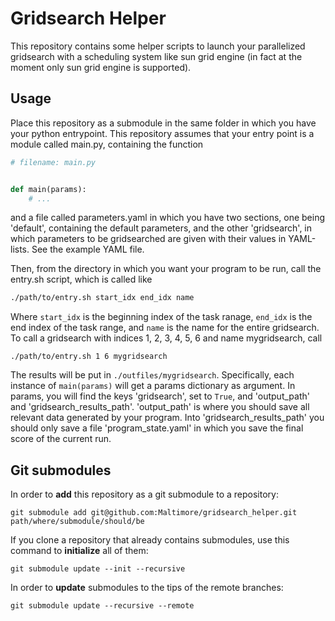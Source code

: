 # Gridsearch Helper

This repository contains some helper scripts to launch your parallelized gridsearch with a scheduling system like sun grid engine (in fact at the moment only sun grid engine is supported).

## Usage

Place this repository as a submodule in the same folder in which you have your python entrypoint. This repository assumes that your entry point is a module called main.py, containing the function


```python
# filename: main.py


def main(params):
	# ...
```

and a file called parameters.yaml in which you have two sections, one being 'default', containing the default parameters, and the other 'gridsearch', in which parameters to be gridsearched are given with their values in YAML-lists. See the example YAML file.

Then, from the directory in which you want your program to be run, call the entry.sh script, which is called like

```bash
./path/to/entry.sh start_idx end_idx name
```

Where ``start_idx`` is the beginning index of the task ranage, ``end_idx`` is the end index of the task range, and ``name`` is the name for the entire gridsearch. To call a gridsearch with indices 1, 2, 3, 4, 5, 6 and name mygridsearch, call

```
./path/to/entry.sh 1 6 mygridsearch
```

The results will be put in ``./outfiles/mygridsearch``. Specifically, each instance of ```main(params)``` will get a params dictionary as argument. In params, you will find the keys 'gridsearch', set to ```True```, and 'output_path' and 'gridsearch_results_path'. 'output_path' is where you should save all relevant data generated by your program. Into 'gridsearch_results_path' you should only save a file 'program_state.yaml' in which you save the final score of the current run.


## Git submodules
In order to **add** this repository as a git submodule to a repository:

``` git submodule add git@github.com:Maltimore/gridsearch_helper.git path/where/submodule/should/be ```

If you clone a repository that already contains submodules, use this command to **initialize** all of them:

``` git submodule update --init --recursive ```

In order to **update** submodules to the tips of the remote branches:

```	git submodule update --recursive --remote ```
